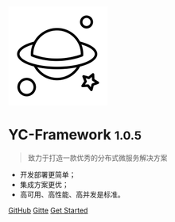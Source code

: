 
![logo](_media/logo.png)

# YC-Framework <small>1.0.5</small>

> 致力于打造一款优秀的分布式微服务解决方案

- 开发部署更简单；
- 集成方案更优；
- 高可用、高性能、高并发是标准。


[GitHub](https://github.com/developers-youcong/yc-framework)
[Gitte](https://gitee.com/developers-youcong/yc-framework)
[Get Started](#yc-framework)